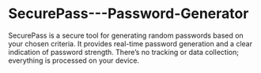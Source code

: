 # SecurePass---Password-Generator
SecurePass is a secure tool for generating random passwords based on your chosen criteria. It provides real-time password generation and a clear indication of password strength. There’s no tracking or data collection; everything is processed on your device.
